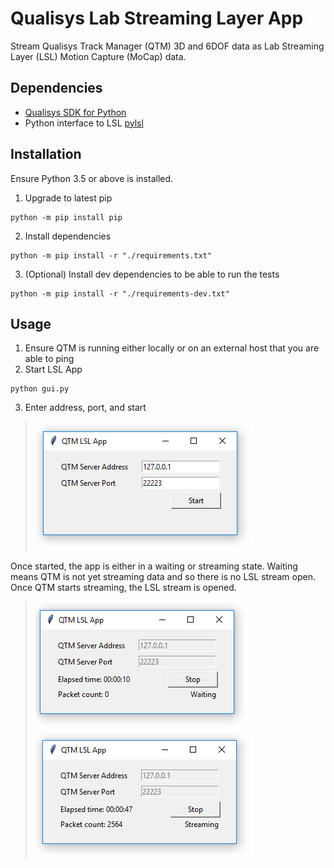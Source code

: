 # Qualisys Lab Streaming Layer App
Stream Qualisys Track Manager (QTM) 3D and 6DOF data as Lab Streaming Layer (LSL) Motion Capture (MoCap) data.

## Dependencies
- [Qualisys SDK for Python](https://github.com/qualisys/qualisys_python_sdk)
- Python interface to LSL [pylsl](https://github.com/labstreaminglayer/liblsl-Python)

## Installation
Ensure Python 3.5 or above is installed.

1. Upgrade to latest pip
```
python -m pip install pip
```
2. Install dependencies
```
python -m pip install -r "./requirements.txt"
```
3. (Optional) Install dev dependencies to be able to run the tests
```
python -m pip install -r "./requirements-dev.txt"
```

## Usage
1. Ensure QTM is running either locally or on an external host that you are able to ping
2. Start LSL App
```
python gui.py
```
3. Enter address, port, and start
> ![qtm_lsl_init.PNG](images/qtm_lsl_init.PNG)

Once started, the app is either in a waiting or streaming state. Waiting means QTM is not yet streaming data and so there is no LSL stream open. Once QTM starts streaming, the LSL stream is opened.
> ![qtm_lsl_wait.PNG](images/qtm_lsl_wait.PNG)
![qtm_lsl_stream.PNG](images/qtm_lsl_stream.PNG)
